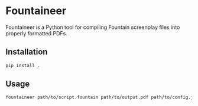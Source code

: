 # Fountaineer

Fountaineer is a Python tool for compiling Fountain screenplay files into properly formatted PDFs.

## Installation

```sh
pip install .
```

## Usage

```sh
fountaineer path/to/script.fountain path/to/output.pdf path/to/config.json
```
